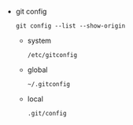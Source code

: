 -   git config

    ```
    git config --list --show-origin
    ```

    -   system
        ```
        /etc/gitconfig
        ```
    -   global
        ```
        ~/.gitconfig
        ```
    -   local
        ```
        .git/config
        ```